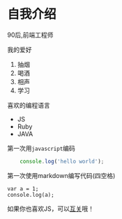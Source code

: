 # 自我介绍  

90后,前端工程师

我的爱好
1. 抽烟
2. 喝酒
3. 相声
4. 学习

喜欢的编程语言
* JS
* Ruby
* JAVA

第一次用```javascript```编码

```javascript
    console.log('hello world');
```

第一次使用markdown编写代码(四空格)

    var a = 1;
    console.log(a);


如果你也喜欢JS，可以[互关](https://github.com/jiayouzhao/blog-test)哦！
